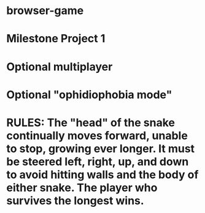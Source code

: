 # browser-game
# Milestone Project 1
# Optional multiplayer
# Optional "ophidiophobia mode"
# RULES: The "head" of the snake continually moves forward, unable to stop, growing ever longer. It must be steered left, right, up, and down to avoid hitting walls and the body of either snake. The player who survives the longest wins.
